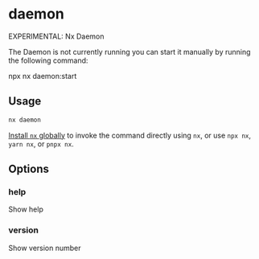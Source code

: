 # daemon

EXPERIMENTAL: Nx Daemon

The Daemon is not currently running you can start it manually by running the following command:

npx nx daemon:start

## Usage

```bash
nx daemon
```

[Install `nx` globally]({{framework}}/getting-started/nx-setup#install-nx) to invoke the command directly using `nx`, or use `npx nx`, `yarn nx`, or `pnpx nx`.

## Options

### help

Show help

### version

Show version number
